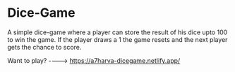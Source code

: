 # Dice-Game

A simple dice-game where a player can store the result of his dice upto 100 to win the game. If the player draws a 1 the game resets and the next player gets the chance to score.

Want to play? ----> https://a7harva-dicegame.netlify.app/
